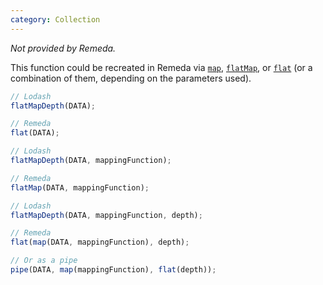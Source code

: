 ```yaml
---
category: Collection
---
```


_Not provided by Remeda._

This function could be recreated in Remeda via [`map`](/docs#map),
[`flatMap`](/docs#flatMap), or [`flat`](/docs#flat) (or a combination of them,
depending on the parameters used).

```ts
// Lodash
flatMapDepth(DATA);

// Remeda
flat(DATA);
```

```ts
// Lodash
flatMapDepth(DATA, mappingFunction);

// Remeda
flatMap(DATA, mappingFunction);
```

```ts
// Lodash
flatMapDepth(DATA, mappingFunction, depth);

// Remeda
flat(map(DATA, mappingFunction), depth);

// Or as a pipe
pipe(DATA, map(mappingFunction), flat(depth));
```
